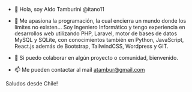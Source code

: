 - 👋 Hola, soy Aldo Tamburini @itano11

- 👀 Me apasiona la programación, la cual encierra un mundo donde los límites no existen... Soy Ingeniero Informático y tengo experiencia en desarrollos web utilizando PHP, Laravel, 
motor de bases de datos MySQL y SQLite, con conocimientos también en Python, JavaScript, React.js además de Bootstrap, TailwindCSS, Wordpress y GIT.

- 💞️ Si puedo colaborar en algún proyecto o comunidad, bienvenido.

- 📫 Me pueden contactar al mail atambur@gmail.com

Saludos desde Chile!
